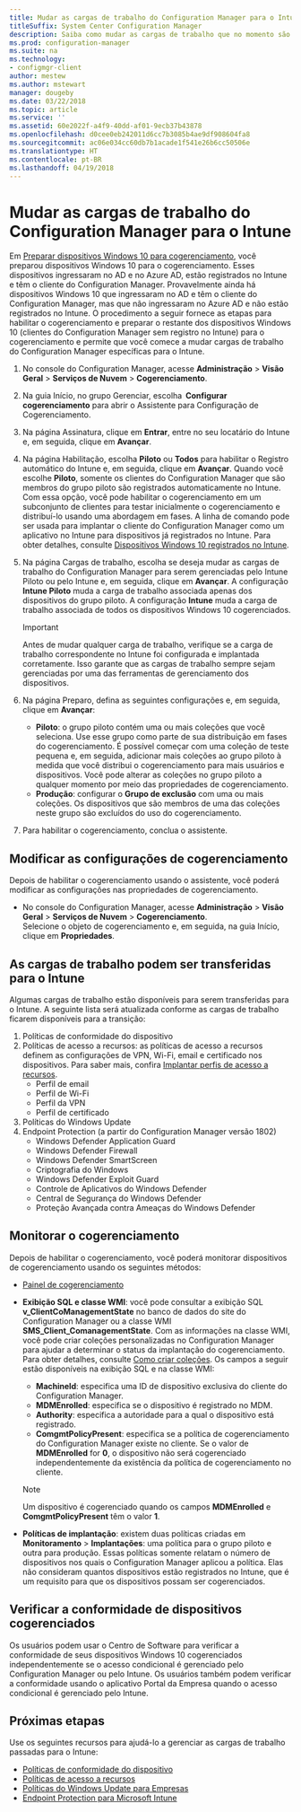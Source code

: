 ```yaml
---
title: Mudar as cargas de trabalho do Configuration Manager para o Intune
titleSuffix: System Center Configuration Manager
description: Saiba como mudar as cargas de trabalho que no momento são gerenciadas pelo Configuration Manager para serem gerenciadas pelo Microsoft Intune.
ms.prod: configuration-manager
ms.suite: na
ms.technology:
- configmgr-client
author: mestew
ms.author: mstewart
manager: dougeby
ms.date: 03/22/2018
ms.topic: article
ms.service: ''
ms.assetid: 60e2022f-a4f9-40dd-af01-9ecb37b43878
ms.openlocfilehash: d0cee0eb242011d6cc7b3085b4ae9df908604fa8
ms.sourcegitcommit: ac06e034cc60db7b1acade1f541e26b6cc50506e
ms.translationtype: HT
ms.contentlocale: pt-BR
ms.lasthandoff: 04/19/2018
---
```

# <a name="switch-configuration-manager-workloads-to-intune"></a>Mudar as cargas de trabalho do Configuration Manager para o Intune
Em [Preparar dispositivos Windows 10 para cogerenciamento](co-management-prepare.md), você preparou dispositivos Windows 10 para o cogerenciamento. Esses dispositivos ingressaram no AD e no Azure AD, estão registrados no Intune e têm o cliente do Configuration Manager. Provavelmente ainda há dispositivos Windows 10 que ingressaram no AD e têm o cliente do Configuration Manager, mas que não ingressaram no Azure AD e não estão registrados no Intune. O procedimento a seguir fornece as etapas para habilitar o cogerenciamento e preparar o restante dos dispositivos Windows 10 (clientes do Configuration Manager sem registro no Intune) para o cogerenciamento e permite que você comece a mudar cargas de trabalho do Configuration Manager específicas para o Intune.

1. No console do Configuration Manager, acesse **Administração** > **Visão Geral** > **Serviços de Nuvem** > **Cogerenciamento**.    
2. Na guia Início, no grupo Gerenciar, escolha  **Configurar cogerenciamento** para abrir o Assistente para Configuração de Cogerenciamento.    
3. Na página Assinatura, clique em **Entrar**, entre no seu locatário do Intune e, em seguida, clique em **Avançar**.   
4. Na página Habilitação, escolha **Piloto** ou **Todos** para habilitar o Registro automático do Intune e, em seguida, clique em **Avançar**. Quando você escolhe **Piloto**, somente os clientes do Configuration Manager que são membros do grupo piloto são registrados automaticamente no Intune. Com essa opção, você pode habilitar o cogerenciamento em um subconjunto de clientes para testar inicialmente o cogerenciamento e distribuí-lo usando uma abordagem em fases. A linha de comando pode ser usada para implantar o cliente do Configuration Manager como um aplicativo no Intune para dispositivos já registrados no Intune. Para obter detalhes, consulte [Dispositivos Windows 10 registrados no Intune](co-management-prepare.md#windows-10-devices-enrolled-in-intune).
5. Na página Cargas de trabalho, escolha se deseja mudar as cargas de trabalho do Configuration Manager para serem gerenciadas pelo Intune Piloto ou pelo Intune e, em seguida, clique em **Avançar**. A configuração **Intune Piloto** muda a carga de trabalho associada apenas dos dispositivos do grupo piloto. A configuração **Intune** muda a carga de trabalho associada de todos os dispositivos Windows 10 cogerenciados. 
        
   > [!Important]    
   > Antes de mudar qualquer carga de trabalho, verifique se a carga de trabalho correspondente no Intune foi configurada e implantada corretamente. Isso garante que as cargas de trabalho sempre sejam gerenciadas por uma das ferramentas de gerenciamento dos dispositivos.   
1. Na página Preparo, defina as seguintes configurações e, em seguida, clique em **Avançar**:
    - **Piloto**: o grupo piloto contém uma ou mais coleções que você seleciona. Use esse grupo como parte de sua distribuição em fases do cogerenciamento. É possível começar com uma coleção de teste pequena e, em seguida, adicionar mais coleções ao grupo piloto à medida que você distribui o cogerenciamento para mais usuários e dispositivos. Você pode alterar as coleções no grupo piloto a qualquer momento por meio das propriedades de cogerenciamento.
    - **Produção**: configurar o **Grupo de exclusão** com uma ou mais coleções. Os dispositivos que são membros de uma das coleções neste grupo são excluídos do uso do cogerenciamento. 
2. Para habilitar o cogerenciamento, conclua o assistente.  

## <a name="modify-your-co-management-settings"></a>Modificar as configurações de cogerenciamento
Depois de habilitar o cogerenciamento usando o assistente, você poderá modificar as configurações nas propriedades de cogerenciamento.  
- No console do Configuration Manager, acesse **Administração** > **Visão Geral** > **Serviços de Nuvem** > **Cogerenciamento**.  
Selecione o objeto de cogerenciamento e, em seguida, na guia Início, clique em **Propriedades**. 

## <a name="workloads-able-to-be-transitioned-to-intune"></a>As cargas de trabalho podem ser transferidas para o Intune
Algumas cargas de trabalho estão disponíveis para serem transferidas para o Intune. A seguinte lista será atualizada conforme as cargas de trabalho ficarem disponíveis para a transição:
1. Políticas de conformidade do dispositivo
2. Políticas de acesso a recursos: as políticas de acesso a recursos definem as configurações de VPN, Wi-Fi, email e certificado nos dispositivos. Para saber mais, confira [Implantar perfis de acesso a recursos](https://docs.microsoft.com/intune/device-profiles).
      - Perfil de email
      - Perfil de Wi-Fi
      - Perfil da VPN
      - Perfil de certificado
3. Políticas do Windows Update
4. Endpoint Protection (a partir do Configuration Manager versão 1802)
      - Windows Defender Application Guard
      - Windows Defender Firewall
      - Windows Defender SmartScreen
      - Criptografia do Windows
      - Windows Defender Exploit Guard
      - Controle de Aplicativos do Windows Defender
      - Central de Segurança do Windows Defender
      - Proteção Avançada contra Ameaças do Windows Defender



## <a name="monitor-co-management"></a>Monitorar o cogerenciamento
Depois de habilitar o cogerenciamento, você poderá monitorar dispositivos de cogerenciamento usando os seguintes métodos:

- [Painel de cogerenciamento](/sccm/core/clients/manage/co-management-dashboard)
- **Exibição SQL e classe WMI**: você pode consultar a exibição SQL **v&#95;ClientCoManagementState** no banco de dados do site do Configuration Manager ou a classe WMI **SMS&#95;Client&#95;ComanagementState**. Com as informações na classe WMI, você pode criar coleções personalizadas no Configuration Manager para ajudar a determinar o status da implantação do cogerenciamento. Para obter detalhes, consulte [Como criar coleções](/sccm/core/clients/manage/collections/create-collections). Os campos a seguir estão disponíveis na exibição SQL e na classe WMI: 
    - **MachineId**: especifica uma ID de dispositivo exclusiva do cliente do Configuration Manager.
    - **MDMEnrolled**: especifica se o dispositivo é registrado no MDM. 
    - **Authority**: especifica a autoridade para a qual o dispositivo está registrado.
    - **ComgmtPolicyPresent**: especifica se a política de cogerenciamento do Configuration Manager existe no cliente. Se o valor de **MDMEnrolled** for **0**, o dispositivo não será cogerenciado independentemente da existência da política de cogerenciamento no cliente.

   > [!Note]    
   > Um dispositivo é cogerenciado quando os campos **MDMEnrolled** e **ComgmtPolicyPresent** têm o valor **1**.

- **Políticas de implantação**: existem duas políticas criadas em **Monitoramento** > **Implantações**: uma política para o grupo piloto e outra para produção. Essas políticas somente relatam o número de dispositivos nos quais o Configuration Manager aplicou a política. Elas não consideram quantos dispositivos estão registrados no Intune, que é um requisito para que os dispositivos possam ser cogerenciados.  

## <a name="check-compliance-for-co-managed-devices"></a>Verificar a conformidade de dispositivos cogerenciados
Os usuários podem usar o Centro de Software para verificar a conformidade de seus dispositivos Windows 10 cogerenciados independentemente se o acesso condicional é gerenciado pelo Configuration Manager ou pelo Intune. Os usuários também podem verificar a conformidade usando o aplicativo Portal da Empresa quando o acesso condicional é gerenciado pelo Intune.

## <a name="next-steps"></a>Próximas etapas
Use os seguintes recursos para ajudá-lo a gerenciar as cargas de trabalho passadas para o Intune:
- [Políticas de conformidade do dispositivo](https://docs.microsoft.com/intune/device-compliance-get-started)
- [Políticas de acesso a recursos](https://docs.microsoft.com/intune/device-profiles)
- [Políticas do Windows Update para Empresas](https://docs.microsoft.com/intune/windows-update-for-business-configure)
- [Endpoint Protection para Microsoft Intune](https://docs.microsoft.com/intune-classic/deploy-use/help-secure-windows-pcs-with-endpoint-protection-for-microsoft-intune)
